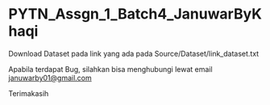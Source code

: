 # PYTN_Assgn_1_Batch4_JanuwarByKhaqi

Download Dataset pada link yang ada pada Source/Dataset/link_dataset.txt

Apabila terdapat Bug, silahkan bisa menghubungi lewat email januwarby01@gmail.com

Terimakasih
